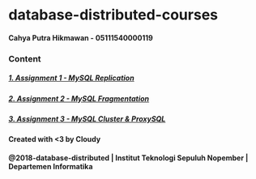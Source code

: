 # database-distributed-courses

#### Cahya Putra Hikmawan - 05111540000119

### Content
##### [1. Assignment 1 - MySQL Replication](mysql-replication "MySQL Replication")
##### [2. Assignment 2 - MySQL Fragmentation](mysql-fragmentation "MySQL Fragmentation")
##### [3. Assignment 3 - MySQL Cluster & ProxySQL](mysql-cluster-proxysql "MySQL Cluster & ProxySQL")

#### Created with <3 by Cloudy
#### @2018-database-distributed | Institut Teknologi Sepuluh Nopember | Departemen Informatika
